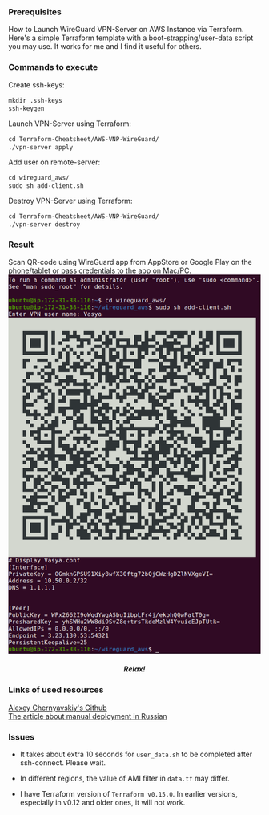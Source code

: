 ### Prerequisites
How to Launch WireGuard VPN-Server on AWS Instance via Terraform.
<br>
Here's a simple Terraform template with a boot-strapping/user-data script you may use.
It works for me and I find it useful for others.

### Commands to execute
Create ssh-keys:
```
mkdir .ssh-keys
ssh-keygen
```
Launch VPN-Server using Terraform:
```
cd Terraform-Cheatsheet/AWS-VNP-WireGuard/
./vpn-server apply
```
Add user on remote-server:
```
cd wireguard_aws/
sudo sh add-client.sh
```
Destroy VPN-Server using Terraform:
```
cd Terraform-Cheatsheet/AWS-VNP-WireGuard/
./vpn-server destroy
```
### Result
Scan QR-code using WireGuard app from AppStore or Google Play on the phone/tablet or pass credentials to the app on Mac/PC.
<br>
<img src="instance.png">
##### <center>Relax!</center>
### Links of used resources
<a href="https://github.com/pprometey/wireguard_aws">Alexey Chernyavskiy's Github</a>
<br>
<a href="https://habr.com/ru/post/448528/">The article about manual deployment in Russian</a>
### Issues
- It takes about extra 10 seconds for `user_data.sh` to be completed after ssh-connect. Please wait.
- In different regions, the value of AMI filter in `data.tf` may differ.

- I have Terraform version of `Terraform v0.15.0`. In earlier versions, especially in v0.12 and older ones, it will not work.
